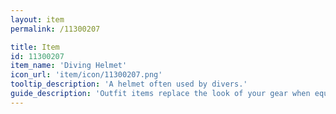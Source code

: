 ```yaml
---
layout: item
permalink: /11300207

title: Item
id: 11300207
item_name: 'Diving Helmet'
icon_url: 'item/icon/11300207.png'
tooltip_description: 'A helmet often used by divers.'
guide_description: 'Outfit items replace the look of your gear when equipped.'
---
```

